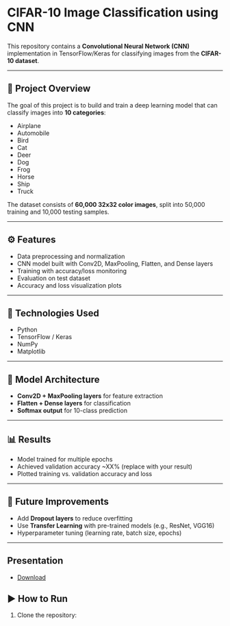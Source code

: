 # CIFAR-10 Image Classification using CNN

This repository contains a **Convolutional Neural Network (CNN)** implementation in TensorFlow/Keras for classifying images from the **CIFAR-10 dataset**.

---

## 📌 Project Overview
The goal of this project is to build and train a deep learning model that can classify images into **10 categories**:
- Airplane
- Automobile
- Bird
- Cat
- Deer
- Dog
- Frog
- Horse
- Ship
- Truck

The dataset consists of **60,000 32x32 color images**, split into 50,000 training and 10,000 testing samples.

---

## ⚙️ Features
- Data preprocessing and normalization  
- CNN model built with Conv2D, MaxPooling, Flatten, and Dense layers  
- Training with accuracy/loss monitoring  
- Evaluation on test dataset  
- Accuracy and loss visualization plots  

---

## 🚀 Technologies Used
- Python  
- TensorFlow / Keras  
- NumPy  
- Matplotlib  

---

## 🧩 Model Architecture
- **Conv2D + MaxPooling layers** for feature extraction  
- **Flatten + Dense layers** for classification  
- **Softmax output** for 10-class prediction  

---

## 📊 Results
- Model trained for multiple epochs  
- Achieved validation accuracy ~XX% (replace with your result)  
- Plotted training vs. validation accuracy and loss  

---

## 🔮 Future Improvements
- Add **Dropout layers** to reduce overfitting  
- Use **Transfer Learning** with pre-trained models (e.g., ResNet, VGG16)  
- Hyperparameter tuning (learning rate, batch size, epochs)  

---
## Presentation
- [Download](/Data_Science_Projects/deepLearning/cifar10/docs/CIFAR-10-Classification-with-CNNs.pptx)
## ▶️ How to Run
1. Clone the repository:
   ```bash
   
   ```